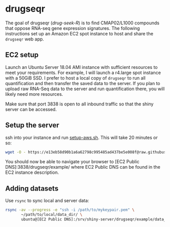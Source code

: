 # drugseqr

<!-- badges: start -->
<!-- badges: end -->

The goal of drugseqr (*drug-seek-R*) is to find CMAP02/L1000 compounds that oppose RNA-seq gene expression signatures. The following instructions set up an Amazon EC2 spot instance to host and share the `drugseqr` web app.

## EC2 setup

Launch an Ubuntu Server 18.04 AMI instance with sufficient resources to meet your requirements. For example, I will launch a r4.large spot instance with a 50GiB SSD. I prefer to host a local copy of `drugseqr` to run all quantification and then transfer the saved data to the server. If you plan to upload raw RNA-Seq data to the server and run quantification there, you will likely need more resources.

Make sure that port 3838 is open to all inbound traffic so that the shiny server can be accessed.

## Setup the server

ssh into your instance and run [setup-aws.sh](scripts/setup-aws.sh). This will take 20 minutes or so:

```bash
wget -O - https://e13eb58d90b1a6a62798c995485ad437be5e008f@raw.githubusercontent.com/hms-dbmi/drugseqr/master/scripts/setup-aws.sh | sudo bash
```

You should now be able to navigate your browser to  [EC2 Public DNS]:3838/drugseqr/example/ where EC2 Public DNS can be found in the EC2 instance description.


## Adding datasets

Use `rsync` to sync local and server data:

```bash
rsync -av --progress -e "ssh -i /path/to/mykeypair.pem" \
       ~/path/to/local/data_dir/ \ 
       ubuntu@[EC2 Public DNS]:/srv/shiny-server/drugseqr/example/data_dir/
```
